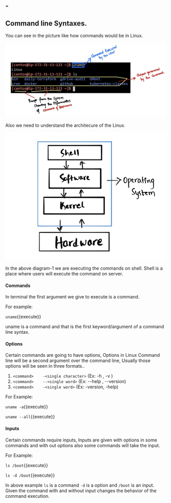 ## -
## Command line Syntaxes.

You can see in the picture like how commands would be in Linux.

![Prompt Example](https://github.com/devopstrainings/linux-basics-katakoda/raw/master/linux-cli-syntaxes/images/02-prompt.JPG)

Also we need to understand the architecure of the Linux.

![Prompt Example](https://github.com/devopstrainings/linux-basics-katakoda/raw/master/linux-cli-syntaxes/images/03-architecture.jpeg)


In the above diagram-1 we are executing the commands on shell. Shell is a place where users will execute the command on server.


#### Commands

In terminal the first argument we give to execute is a command.

For example:

`uname`{{execute}} 

uname is a command and that is the first keyword/argument of a command line syntax.

#### Options

Certain commands are going to have options, Options in Linux Command line will be a second argument over the command line, Usually those options will be seen in three formats..

  1. `<command>    -<single character>` (Ex: -h , -v )
  2. `<command>    --<single word>`  (Ex: --help , --version)
  3. `<command>    -<single word>` (Ex: -version, -help)

For Example:

`uname -a`{{execute}}

`uname --all`{{execute}}

#### Inputs

Certain commands require inputs, Inputs are given with options in some commands and with out options also some commands will take the input.

For Example:

`ls /boot`{{execute}}

`ls -d /boot`{{execute}}

In above example `ls` is a command `-d` is a option and `/boot` is an input. Given the command with and without input changes the behavior of the command execution.
